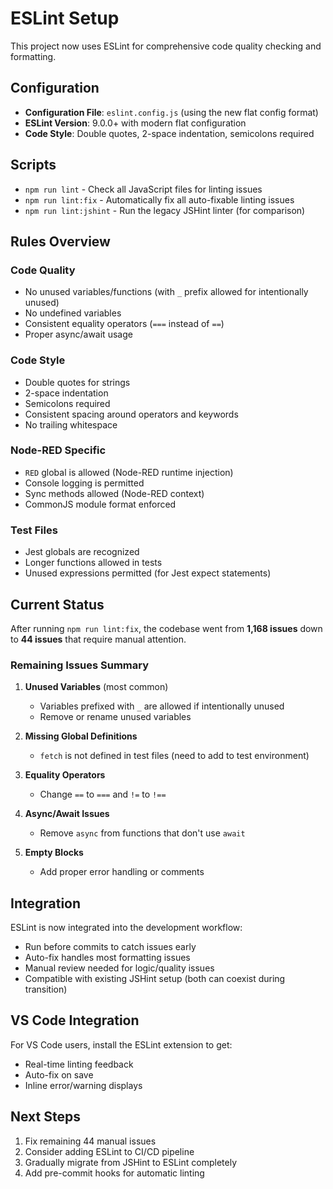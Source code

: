 # ESLint Setup

This project now uses ESLint for comprehensive code quality checking and formatting.

## Configuration

- **Configuration File**: `eslint.config.js` (using the new flat config format)
- **ESLint Version**: 9.0.0+ with modern flat configuration
- **Code Style**: Double quotes, 2-space indentation, semicolons required

## Scripts

- `npm run lint` - Check all JavaScript files for linting issues
- `npm run lint:fix` - Automatically fix all auto-fixable linting issues
- `npm run lint:jshint` - Run the legacy JSHint linter (for comparison)

## Rules Overview

### Code Quality
- No unused variables/functions (with `_` prefix allowed for intentionally unused)
- No undefined variables
- Consistent equality operators (`===` instead of `==`)
- Proper async/await usage

### Code Style
- Double quotes for strings
- 2-space indentation
- Semicolons required
- Consistent spacing around operators and keywords
- No trailing whitespace

### Node-RED Specific
- `RED` global is allowed (Node-RED runtime injection)
- Console logging is permitted
- Sync methods allowed (Node-RED context)
- CommonJS module format enforced

### Test Files
- Jest globals are recognized
- Longer functions allowed in tests
- Unused expressions permitted (for Jest expect statements)

## Current Status

After running `npm run lint:fix`, the codebase went from **1,168 issues** down to **44 issues** that require manual attention.

### Remaining Issues Summary

1. **Unused Variables** (most common)
   - Variables prefixed with `_` are allowed if intentionally unused
   - Remove or rename unused variables

2. **Missing Global Definitions**
   - `fetch` is not defined in test files (need to add to test environment)

3. **Equality Operators**
   - Change `==` to `===` and `!=` to `!==`

4. **Async/Await Issues**
   - Remove `async` from functions that don't use `await`

5. **Empty Blocks**
   - Add proper error handling or comments

## Integration

ESLint is now integrated into the development workflow:

- Run before commits to catch issues early
- Auto-fix handles most formatting issues
- Manual review needed for logic/quality issues
- Compatible with existing JSHint setup (both can coexist during transition)

## VS Code Integration

For VS Code users, install the ESLint extension to get:
- Real-time linting feedback
- Auto-fix on save
- Inline error/warning displays

## Next Steps

1. Fix remaining 44 manual issues
2. Consider adding ESLint to CI/CD pipeline
3. Gradually migrate from JSHint to ESLint completely
4. Add pre-commit hooks for automatic linting
